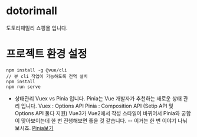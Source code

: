 # dotorimall
도토리패밀리 쇼핑몰 입니다.

# 프로젝트 환경 설정
```
npm install -g @vue/cli
// 뷰 cli 작업이 가능하도록 전역 설치
npm install
npm run serve
```

- 상태관리
Vuex vs Pinia 입니다.
Pinia는 Vue 개발자가 추천하는 새로운 상태 관리 입니다.
Vuex : Options API
Pinia : Composition API (Setip API 및 Options API 둘다 지원)
Vue3가 Vue2에서 작성 스타일이 바뀌어서 Pinia와 궁합이 맞아보이는데 한 번 진행해보면 좋을 것 같습니다.
-- 이거는 한 번 이야기 나눠보시죠.
<a href="https://velog.io/@hgoguma_124/Vue.js%EC%9D%98-%EC%83%88%EB%A1%9C%EC%9A%B4-%EC%83%81%ED%83%9C-%EA%B4%80%EB%A6%AC-%EB%9D%BC%EC%9D%B4%EB%B8%8C%EB%9F%AC%EB%A6%AC-Pinia" alt="Pinia">Pinia보기</a>